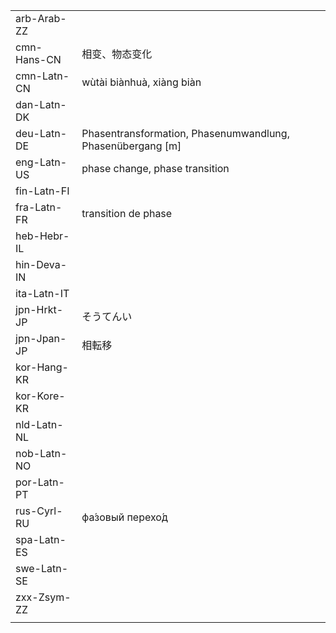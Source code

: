 | | | |
|-|-|-|
| arb-Arab-ZZ |  |  |
| cmn-Hans-CN | 相变、物态变化 |  |
| cmn-Latn-CN | wùtài biànhuà, xiàng biàn |  |
| dan-Latn-DK |  |  |
| deu-Latn-DE | Phasentransformation, Phasenumwandlung, Phasenübergang [m] |  |
| eng-Latn-US | phase change, phase transition |  |
| fin-Latn-FI |  |  |
| fra-Latn-FR | transition de phase |  |
| heb-Hebr-IL |  |  |
| hin-Deva-IN |  |  |
| ita-Latn-IT |  |  |
| jpn-Hrkt-JP | そうてんい |  |
| jpn-Jpan-JP | 相転移 |  |
| kor-Hang-KR |  |  |
| kor-Kore-KR |  |  |
| nld-Latn-NL |  |  |
| nob-Latn-NO |  |  |
| por-Latn-PT |  |  |
| rus-Cyrl-RU | фа́зовый перехо́д |  |
| spa-Latn-ES |  |  |
| swe-Latn-SE |  |  |
| zxx-Zsym-ZZ |  |  |
|  |  |  |
